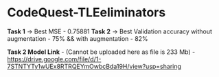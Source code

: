 # CodeQuest-TLEeliminators


<b>Task 1</b> -> Best MSE - 0.75881
<b>Task 2</b> -> Best Validation accuracy without augmentation - 75%  &&  with augmentation - 82%


<b>Task 2 Model Link</b> - (Cannot be uploaded here as file is 233 Mb) -  https://drive.google.com/file/d/1-7STNTYTy1wUEx8RTRQEYmOwbcBda19H/view?usp=sharing
